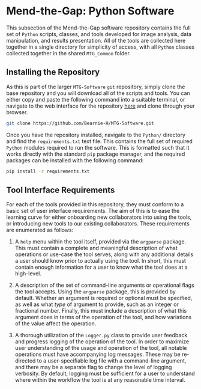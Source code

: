 #   Mend-the-Gap: Python Software

This subsection of the Mend-the-Gap software repository contains the full set of
`Python` scripts, classes, and tools developed for image analysis, data
manipulation, and results presentation. All of the tools are collected here
together in a single directory for simplicity of access, with all `Python`
classes collected together in the shared `MTG_Common` folder.

##  Installing the Repository

As this is part of the larger `MTG-Software` `git` repository, simply clone the
base repository and you will download all of the scripts and tools. You can
either copy and paste the following command into a suitable terminal, or
navigate to the web interface for the repository
[here](https://github.com/Bearnie-H/MTG-Software) and clone through your
browser.

```bash
git clone https://github.com/Bearnie-H/MTG-Software.git
```

Once you have the repository installed, navigate to the `Python/` directory and
find the `requirements.txt` text file. This contains the full set of required
`Python` modules required to run the software. This is formatted such that it
works directly with the standard `pip` package manager, and the required
packages can be installed with the following command:

```bash
pip install -r requirements.txt
```

##  Tool Interface Requirements

For each of the tools provided in this repository, they must conform to a basic
set of user interface requirements. The aim of this is to ease the learning
curve for either onboarding new collaborators into using the tools, or
introducing new tools to our existing collaborators. These requirements are
enumerated as follows:

1) A `help` menu within the tool itself, provided via the `argparse` package.
    This must contain a complete and meaningful description of what operations
    or use-case the tool serves, along with any additional details a user should
    know prior to actually using the tool. In short, this must contain enough
    information for a user to know what the tool does at a high-level.

2) A description of the set of command-line arguments or operational flags the
    tool accepts. Using the `argparse` package, this is provided by default.
    Whether an argument is required or optional must be specified, as well as
    what *type* of argument to provide, such as an integer or fractional number.
    Finally, this must include a description of what this argument does in terms
    of the operation of the tool, and how variations of the value affect the
    operation.

3) A thorough utilization of the `Logger.py` class to provide user feedback and
    progress logging of the operation of the tool. In order to maximize user
    understanding of the usage and operation of the tool, all notable operations
    must have accompanying log messages. These may be re-directed to a
    user-specifiable log file with a command-line argument, and there may be a
    separate flag to change the level of logging verbosity. By default, logging
    must be sufficient for a user to understand where within the workflow the
    tool is at any reasonable time interval.
